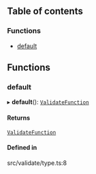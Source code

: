 ## Table of contents

### Functions

- [default](./type#default)

## Functions

### default

▸ **default**(): [`ValidateFunction`](../Module-types#validatefunction)

#### Returns

[`ValidateFunction`](../Module-types#validatefunction)

#### Defined in

src/validate/type.ts:8
